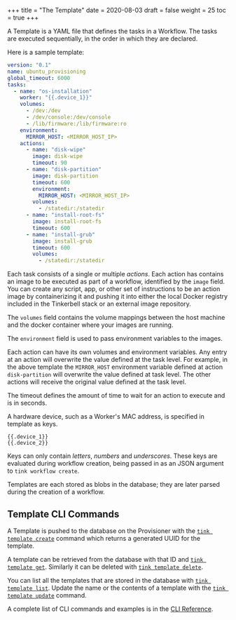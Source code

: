 +++
title = "The Template"
date = 2020-08-03
draft = false
weight = 25
toc = true
+++


A Template is a YAML file that defines the tasks in a Workflow. The tasks are executed sequentially, in the order in which they are declared.

Here is a sample template:

```yaml
version: "0.1"
name: ubuntu_provisioning
global_timeout: 6000
tasks:
  - name: "os-installation"
    worker: "{{.device_1}}"
    volumes:
      - /dev:/dev
      - /dev/console:/dev/console
      - /lib/firmware:/lib/firmware:ro
    environment:
      MIRROR_HOST: <MIRROR_HOST_IP>
    actions:
      - name: "disk-wipe"
        image: disk-wipe
        timeout: 90
      - name: "disk-partition"
        image: disk-partition
        timeout: 600
        environment:
          MIRROR_HOST: <MIRROR_HOST_IP>
        volumes:
          - /statedir:/statedir
      - name: "install-root-fs"
        image: install-root-fs
        timeout: 600
      - name: "install-grub"
        image: install-grub
        timeout: 600
        volumes:
          - /statedir:/statedir
```

Each task consists of a single or multiple _actions_. Each action has contains an image to be executed as part of a workflow, identified by the `image` field. You can create any script, app, or other set of instructions to be an action image by containerizing it and pushing it into either the local Docker registry included in the Tinkerbell stack or an external image repository.

The `volumes` field contains the volume mappings between the host machine and the docker container where your images are running. 

The `environment` field is used to pass environment variables to the images. 

Each action can have its own volumes and environment variables. Any entry at an action will overwrite the value defined at the task level. For example, in the above template the `MIRROR_HOST` environment variable defined at action `disk-partition` will overwrite the value defined at task level. The other actions will receive the original value defined at the task level.

The timeout defines the amount of time to wait for an action to execute and is in seconds. 

A hardware device, such as a Worker's MAC address, is specified in template as keys.

```
{{.device_1}}
{{.device_2}}
```
Keys can only contain _letters_, _numbers_ and _underscores_. These keys are evaluated during workflow creation, being passed in as an JSON argument to `tink workflow create`.

Templates are each stored as blobs in the database; they are later parsed during the creation of a workflow. 

## Template CLI Commands

A Template is pushed to the database on the Provisioner with the [`tink template create`](/cli-reference/template/#tink-template-create) command which returns a generated UUID for the template. 

A template can be retrieved from the database with that ID and [`tink template get`](cli-reference/template/#tink-template-get). Similarly it can be deleted with [`tink template delete`](cli-reference/template/#tink-template-delete).

You can list all the templates that are stored in the database with [`tink template list`](cli-reference/template/#tink-template-list). Update the name or the contents of a template with the [`tink template update`](cli-reference/template/#tink-template-update) command.

A complete list of CLI commands and examples is in the [CLI Reference](/cli-reference/template/).
